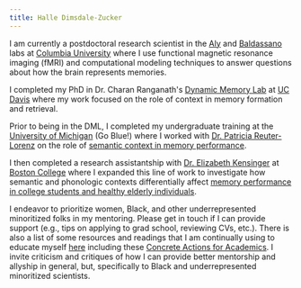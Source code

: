 ```yaml
---
title: Halle Dimsdale-Zucker
---
```

I am currently a postdoctoral research scientist in the 
[Aly](https://www.alylab.org/) and [Baldassano](https://www.dpmlab.org/)
labs at [Columbia University](https://psychology.columbia.edu/) where I use functional magnetic resonance imaging (fMRI) and computational modeling techniques to answer questions about how the brain represents memories.

I completed my PhD in Dr. Charan Ranganath's [Dynamic Memory
Lab](http://dml.ucdavis.edu/) at [UC Davis](http://psychology.ucdavis.edu/)
where my work focused on the role of context in memory formation and retrieval.

Prior to being in the DML, I completed my undergraduate training at the
[University of Michigan](http://lsa.umich.edu/psych) (Go Blue!) where I worked
with [Dr. Patricia Reuter-Lorenz](https://sites.lsa.umich.edu/parl-lab/) on the
role of [semantic context in memory
performance](https://s3.amazonaws.com/hrz-website/papers/dimsdale-zucker_reuter-lorenz_2018.pdf).

I then completed a research assistantship with [Dr. Elizabeth
Kensinger](https://www2.bc.edu/elizabeth-kensinger/) at [Boston
College](http://www.bc.edu/schools/cas/psych.html) where I expanded this line
of work to investigate how semantic and phonologic contexts differentially
affect [memory performance in college students and healthy
elderly individuals](https://s3.amazonaws.com/hrz-website/posters/CogAging2012_FINAL.pdf).

I endeavor to prioritize women, Black, and other underrepresented minoritized folks in
my mentoring. Please get in touch if I can provide support (e.g., tips on applying
to grad school, reviewing CVs, etc.). There is also a list of some resources and
readings that I am continually using to educate myself [here](/resources) including 
these [Concrete Actions for Academics](https://docs.google.com/document/d/1Ic6bil2AvrQmPFUcUyxcw_FumofKkUo3VLsU7qG0cTk/preview?pru=AAABcsK8OBM*vB48ngj1AcbyWPbpAoY87Q#).
I invite criticism and critiques of how I can provide better mentorship and allyship in general,
but, specifically to Black and underrepresented minoritized scientists.

